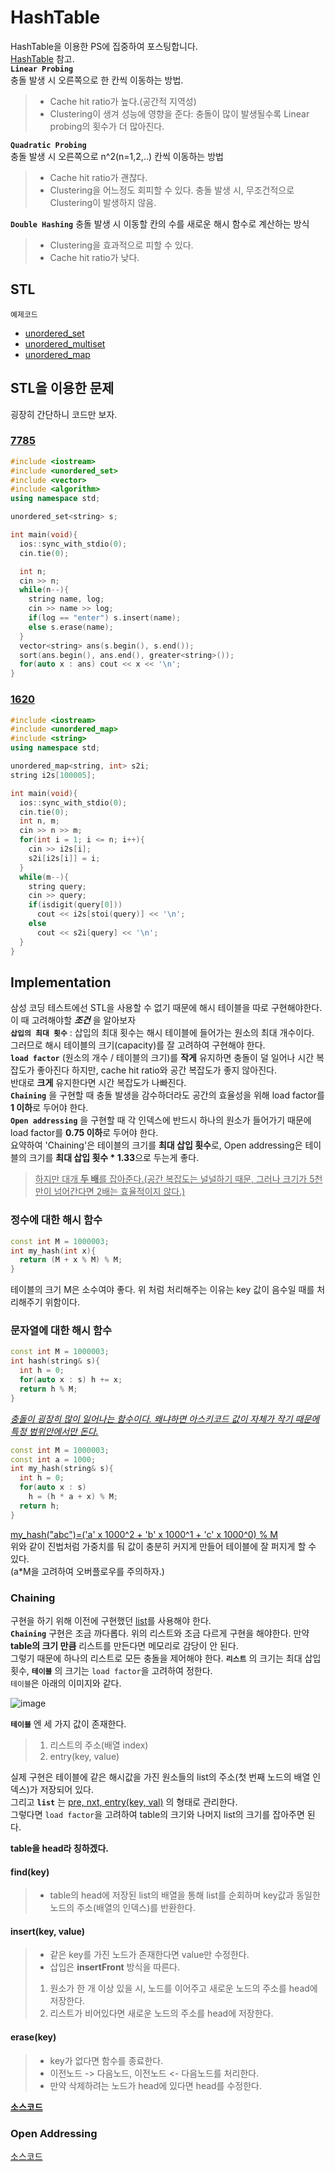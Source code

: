 # HashTable
HashTable을 이용한 PS에 집중하여 포스팅합니다.                   
[HashTable](https://github.com/whatsgoodg/Data-Structure/blob/main/README.md#hash-table) 참고.                           
**`Linear Probing`**               
충돌 발생 시 오른쪽으로 한 칸씩 이동하는 방법.              
>* Cache hit ratio가 높다.(공간적 지역성)
>* Clustering이 생겨 성능에 영향을 준다: 충돌이 많이 발생될수록 Linear probing의 횟수가 더 많아진다.
                
**`Quadratic Probing`**             
충돌 발생 시 오른쪽으로 n^2(n=1,2,..) 칸씩 이동하는 방법
>* Cache hit ratio가 괜찮다. 
>* Clustering을 어느정도 회피할 수 있다. 충돌 발생 시, 무조건적으로 Clustering이 발생하지 않음.
                
**`Double Hashing`**
충돌 발생 시 이동할 칸의 수를 새로운 해시 함수로 계산하는 방식
>* Clustering을 효과적으로 피할 수 있다.
>* Cache hit ratio가 낮다.
       
## STL
`예제코드`              
* [unordered_set](https://github.com/whatsgoodg/PS/blob/main/hashtable/unorder_set.cpp)               
* [unordered_multiset](https://github.com/whatsgoodg/PS/blob/main/hashtable/unorder_multiset.cpp)                 
* [unordered_map](https://github.com/whatsgoodg/PS/blob/main/hashtable/unorder_map.cpp)     

## STL을 이용한 문제
굉장히 간단하니 코드만 보자.
### [7785](https://www.acmicpc.net/problem/7785)      
```cpp
#include <iostream>
#include <unordered_set>
#include <vector>
#include <algorithm>
using namespace std;

unordered_set<string> s;

int main(void){
  ios::sync_with_stdio(0);
  cin.tie(0);

  int n;
  cin >> n;
  while(n--){
    string name, log;
    cin >> name >> log;
    if(log == "enter") s.insert(name);
    else s.erase(name);
  }
  vector<string> ans(s.begin(), s.end());
  sort(ans.begin(), ans.end(), greater<string>());
  for(auto x : ans) cout << x << '\n';
}
```
### [1620](https://www.acmicpc.net/problem/1620) 
```cpp
#include <iostream>
#include <unordered_map>
#include <string>
using namespace std;

unordered_map<string, int> s2i;
string i2s[100005];

int main(void){
  ios::sync_with_stdio(0);
  cin.tie(0);
  int n, m;
  cin >> n >> m;
  for(int i = 1; i <= n; i++){
    cin >> i2s[i];
    s2i[i2s[i]] = i;
  }
  while(m--){
    string query;
    cin >> query;
    if(isdigit(query[0]))
      cout << i2s[stoi(query)] << '\n';
    else
      cout << s2i[query] << '\n';
  }
}
```

## Implementation       
삼성 코딩 테스트에선 STL을 사용할 수 없기 때문에 해시 테이블을 따로 구현해야한다. 이 때 고려해야할 _**조건**_ 을 알아보자           
**`삽입의 최대 횟수`** : 삽입의 최대 횟수는 해시 테이블에 들어가는 원소의 최대 개수이다.                 
그러므로 해시 테이블의 크기(capacity)를 잘 고려하여 구현해야 한다.                            
**`load factor`** (원소의 개수 / 테이블의 크기)를 **작게** 유지하면 충돌이 덜 일어나 시간 복잡도가 좋아진다 하지만, cache hit ratio와 공간 복잡도가 좋지 않아진다.            
반대로 **크게** 유지한다면 시간 복잡도가 나빠진다.          
**`Chaining`** 을 구현할 때 충돌 발생을 감수하더라도 공간의 효율성을 위해 load factor를 **1 이하**로 두어야 한다.                     
**`Open addressing`** 을 구현할 때 각 인덱스에 반드시 하나의 원소가 들어가기 때문에 load factor를 **0.75 이하**로 두어야 한다.                      
요약하여 'Chaining'은 테이블의 크기를 **최대 삽입 횟수**로, Open addressing은 테이블의 크기를 **최대 삽입 횟수 * 1.33**으로 두는게 좋다.                
> <u>하지만 대개 **두 배**를 잡아준다.(공간 복잡도는 널널하기 때문, 그러나 크기가 5천만이 넘어간다면 2배는 효율적이지 않다.)</u>               
### 정수에 대한 해시 함수
```cpp
const int M = 1000003;
int my_hash(int x){
  return (M + x % M) % M;
}
```
테이블의 크기 M은 소수여야 좋다. 위 처럼 처리해주는 이유는 key 값이 음수일 때를 처리해주기 위함이다.                  
### 문자열에 대한 해시 함수                    
```cpp
const int M = 1000003;
int hash(string& s){
  int h = 0;
  for(auto x : s) h += x;
  return h % M;
}
``` 
<u>_충돌이 굉장히 많이 일어나는 함수이다. 왜냐하면 아스키코드 값이 자체가 작기 때문에 특정 범위안에서만 돈다._</u>                    
               
```cpp
const int M = 1000003;
const int a = 1000;
int my_hash(string& s){
  int h = 0;
  for(auto x : s)
    h = (h * a + x) % M;
  return h;
}
```
<u> my_hash("abc")=('a' x 1000^2 + 'b' x 1000^1 + 'c' x 1000^0) % M </u>                           
위와 같이 진법처럼 가중치를 둬 값이 충분히 커지게 만들어 테이블에 잘 퍼지게 할 수 있다.                 
(a*M을 고려하여 오버플로우를 주의하자.)               
                      
### Chaining
구현을 하기 위해 이전에 구현했던 [list](https://github.com/whatsgoodg/PS/blob/main/list/1406.cpp)를 사용해야 한다.     
**`Chaining`** 구현은 조금 까다롭다. 위의 리스트와 조금 다르게 구현을 해야한다. 만약 **table의 크기 만큼** 리스트를 만든다면 메모리로 감당이 안 된다.             
그렇기 때문에 하나의 리스트로 모든 충돌을 제어해야 한다. **`리스트`** 의 크기는 최대 삽입 횟수, **`테이블`** 의 크기는 `load factor`을 고려하여 정한다.      
`테이블`은 아래의 이미지와 같다.               
                   
![image](https://user-images.githubusercontent.com/86244920/210324010-29a86314-9478-4855-8c8c-82c200b6e186.png)                      
                  
**`테이블`** 엔 세 가지 값이 존재한다.             
>1. 리스트의 주소(배열 index)          
>2. entry(key, value)    
                       
실제 구현은 테이블에 같은 해시값을 가진 원소들의 list의 주소(첫 번째 노드의 배열 인덱스)가 저장되어 있다.      
그리고 **`list`** 는 <u> pre, nxt, entry(key, val)</u> 의 형태로 관리한다.   
그렇다면 `load factor`을 고려하여 table의 크기와 나머지 list의 크기를 잡아주면 된다. 
                    
**table을 head라 칭하겠다.**
#### find(key)
>* table의 head에 저장된 list의 배열을 통해 list를 순회하며 key값과 동일한 노드의 주소(배열의 인덱스)를 반환한다.        
                   
#### insert(key, value)
>* 같은 key를 가진 노드가 존재한다면 value만 수정한다.
>* 삽입은 **insertFront** 방식을 따른다.
>1. 원소가 한 개 이상 있을 시, 노드를 이어주고 새로운 노드의 주소를 head에 저장한다.
>3. 리스트가 비어있다면 새로운 노드의 주소를 head에 저장한다.
           
#### erase(key)
>* key가 없다면 함수를 종료한다.
>* 이전노드 -> 다음노드, 이전노드 <- 다음노드를 처리한다.
>* 만약 삭제하려는 노드가 head에 있다면 head를 수정한다.
                
[**소스코드**](https://github.com/whatsgoodg/PS/blob/main/hashtable/chaining.cpp)                
            
### Open Addressing     
[소스코드](https://github.com/whatsgoodg/PS/blob/main/hashtable/openaddressing.cpp)              
